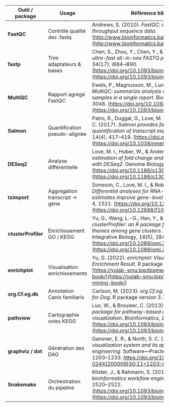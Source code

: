 | Outil / package     | Usage                         | Référence bibliographique |
|---------------------|-------------------------------|----------------------------|
| **FastQC**          | Contrôle qualité des .fastq   | Andrews, S. (2010). *FastQC: a quality control tool for high throughput sequence data*. [http://www.bioinformatics.babraham.ac.uk/projects/fastqc](http://www.bioinformatics.babraham.ac.uk/projects/fastqc) |
| **fastp**           | Trim adaptateurs & bases      | Chen, S., Zhou, Y., Chen, Y., & Gu, J. (2018). *fastp: an ultra-fast all-in-one FASTQ preprocessor*. Bioinformatics, 34(17), i884–i890. [https://doi.org/10.1093/bioinformatics/bty560](https://doi.org/10.1093/bioinformatics/bty560) |
| **MultiQC**         | Rapport agrégé FastQC         | Ewels, P., Magnusson, M., Lundin, S., & Käller, M. (2016). *MultiQC: summarize analysis results for multiple tools and samples in a single report*. Bioinformatics, 32(19), 3047–3048. [https://doi.org/10.1093/bioinformatics/btw354](https://doi.org/10.1093/bioinformatics/btw354) |
| **Salmon**          | Quantification pseudo-alignée | Patro, R., Duggal, G., Love, M. I., Irizarry, R. A., & Kingsford, C. (2017). *Salmon provides fast and bias-aware quantification of transcript expression*. Nature Methods, 14(4), 417–419. [https://doi.org/10.1038/nmeth.4197](https://doi.org/10.1038/nmeth.4197) |
| **DESeq2**          | Analyse différentielle        | Love, M. I., Huber, W., & Anders, S. (2014). *Moderated estimation of fold change and dispersion for RNA-seq data with DESeq2*. Genome Biology, 15, 550. [https://doi.org/10.1186/s13059-014-0550-8](https://doi.org/10.1186/s13059-014-0550-8) |
| **tximport**        | Aggregation transcript → gène | Soneson, C., Love, M. I., & Robinson, M. D. (2015). *Differential analyses for RNA-seq: transcript-level estimates improve gene-level inferences*. F1000Research, 4, 1521. [https://doi.org/10.12688/f1000research.7563.2](https://doi.org/10.12688/f1000research.7563.2) |
| **clusterProfiler** | Enrichissement GO / KEGG      | Yu, G., Wang, L.-G., Han, Y., & He, Q.-Y. (2012). *clusterProfiler: an R package for comparing biological themes among gene clusters*. OMICS: A Journal of Integrative Biology, 16(5), 284–287. [https://doi.org/10.1089/omi.2011.0118](https://doi.org/10.1089/omi.2011.0118) |
| **enrichplot**      | Visualisation enrichissements | Yu, G. (2022). *enrichplot: Visualization of Functional Enrichment Result*. R package version 1.20.0. [https://yulab-smu.top/biomedical-knowledge-mining-book/](https://yulab-smu.top/biomedical-knowledge-mining-book/) |
| **org.Cf.eg.db**    | Annotation Canis familiaris   | Carlson, M. (2023). *org.Cf.eg.db: Genome wide annotation for Dog*. R package version 3.17.0. Bioconductor. |
| **pathview**        | Cartographie voies KEGG       | Luo, W., & Brouwer, C. (2013). *Pathview: an R/Bioconductor package for pathway-based data integration and visualization*. Bioinformatics, 29(14), 1830–1831. [https://doi.org/10.1093/bioinformatics/btt285](https://doi.org/10.1093/bioinformatics/btt285) |
| **graphviz / dot**  | Génération des DAG            | Gansner, E. R., & North, S. C. (2000). *An open graph visualization system and its applications to software engineering*. Software—Practice & Experience, 30(11), 1203–1233. [https://doi.org/10.1002/1097-024X(200009)30:11<1203::AID-SPE338>3.0.CO;2-N](https://doi.org/10.1002/1097-024X(200009)30:11<1203::AID-SPE338>3.0.CO;2-N) |
| **Snakemake**       | Orchestration du pipeline     | Köster, J., & Rahmann, S. (2012). *Snakemake—a scalable bioinformatics workflow engine*. Bioinformatics, 28(19), 2520–2522. [https://doi.org/10.1093/bioinformatics/bts480](https://doi.org/10.1093/bioinformatics/bts480) |
